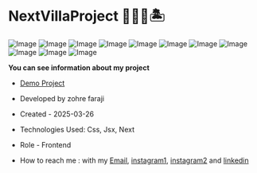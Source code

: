# NextVillaProject 🌊⛪🌞🏝️

![Image](https://github.com/user-attachments/assets/f5f26c05-301d-492e-8738-730501d6f1b9)
![Image](https://github.com/user-attachments/assets/47726751-20aa-4d88-80aa-fc35a1f0150f)
![Image](https://github.com/user-attachments/assets/9f16db94-990c-4664-811e-8a8568d85133)
![Image](https://github.com/user-attachments/assets/afb6710f-a609-4f1c-8d3d-4048504451cf)
![Image](https://github.com/user-attachments/assets/d4fab070-f594-4d01-a18d-9f3b048fed1e)
![Image](https://github.com/user-attachments/assets/fae6e056-ac96-4190-9e2f-5451d4002686)
![Image](https://github.com/user-attachments/assets/4a620a36-9573-43eb-8356-f8fab281afd3)
![Image](https://github.com/user-attachments/assets/e8f3a844-c551-407e-8ef9-1f311a68ce9a)
![Image](https://github.com/user-attachments/assets/f3a4a98c-ce5a-41f9-b338-62e83b137a68)
![Image](https://github.com/user-attachments/assets/821f2a7e-6443-4621-96c1-239dfd36a595)
![Image](https://github.com/user-attachments/assets/cbd695c6-0621-4be7-8511-bc38dd513c58)

**You can see information about my project**
- [Demo Project](https://next-villa-project.vercel.app/)

- Developed by zohre faraji

- Created - 2025-03-26

- Technologies Used: Css, Jsx, Next

- Role - Frontend

- How to reach me : with my [Email](mailto:zohre.faraji.212@gmail.com), [instagram1](https://www.instagram.com/zohrefarajii212?igsh=MXkxdDgzY3dtcmZyaA==), [instagram2](https://www.instagram.com/zohrefaraji212/) and [linkedin](https://www.linkedin.com/in/zohre-faraji-41822315a/)
